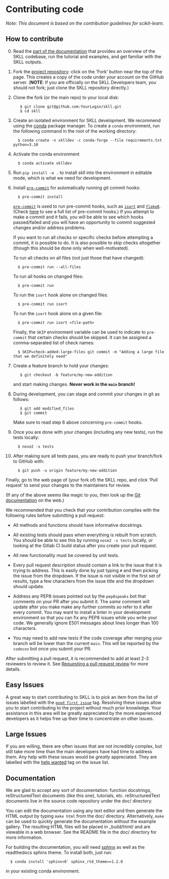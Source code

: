 
Contributing code
=================

*Note: This document is based on the contribution guidelines for scikit-learn.*

How to contribute
-----------------

0. Read the [part of the documentation](https://skll.readthedocs.io/en/latest/contributing.html) that provides an overview of the SKLL codebase, run the tutorial and examples, and get familiar with the SKLL outputs.

1. Fork the [project repository](http://github.com/EducationalTestingService/skll/): click on the 'Fork' button near the top of the page. This creates
   a copy of the code under your account on the GitHub server. (**NOTE**: If you are officially on the SKLL Developers team, you should not fork; just clone the SKLL repository directly.)

2. Clone the fork (or the main repo) to your local disk:

          $ git clone git@github.com:YourLogin/skll.git
          $ cd skll

3. Create an isolated environment for SKLL development. We recommend using the [conda](https://conda.io/en/latest/) package manager. To create a `conda` environment, run the following command in the root of the working directory:

         $ conda create -n sklldev -c conda-forge --file requirements.txt python=3.10

4. Activate the conda environment

         $ conda activate sklldev

5. Run `pip install -e .` to install skll into the environment in editable mode,
   which is what we need for development.

6. Install [`pre-commit`](https://pre-commit.com/) for automatically running git commit hooks:

         $ pre-commit install

   [`pre-commit`](https://pre-commit.com/) is used to run pre-commit
   hooks, such as [`isort`](https://pycqa.github.io/isort/) and
   [`flake8`](https://flake8.pycqa.org/en/latest/). (Check
   [here](./.pre-commit-config.yaml) to see a full list of pre-commit
   hooks.) If you attempt to make a commit and it fails, you will be
   able to see which hooks passed/failed and you will have an
   opportunity to commit suggested changes and/or address problems.

   If you want to run all checks or specific checks before attempting a
   commit, it is possible to do. It is also possible to skip checks
   altogether (though this should be done only when well-motivated).

   To run all checks on all files (not just those that have changed):

         $ pre-commit run --all-files

   To run all hooks on changed files:

         $ pre-commit run

   To run the `isort` hook alone on changed files:

         $ pre-commit run isort

   To run the `isort` hook alone on a given file:

         $ pre-commit run isort <file-path>

   Finally, the `SKIP` environment variable can be used to indicate to
   `pre-commit` that certain checks should be skipped. It can be
   assigned a comma-separated list of check names:

         $ SKIP=check-added-large-files git commit -m "Adding a large file that we definitely need"

7. Create a feature branch to hold your changes:

          $ git checkout -b feature/my-new-addition

   and start making changes. **Never work in the ``main`` branch!**

8. During development, you can stage and commit your changes in git as follows:

          $ git add modified_files
          $ git commit

   Make sure to read step 6 above concerning `pre-commit` hooks.

9. Once you are done with your changes (including any new tests), run the tests
   locally:

         $ nose2 -s tests

10. After making sure all tests pass, you are ready to push your branch/fork to GitHub with:

          $ git push -u origin feature/my-new-addition

Finally, go to the web page of (your fork of) the SKLL repo,
and click 'Pull request' to send your changes to the maintainers for
review.

(If any of the above seems like magic to you, then look up the
[Git documentation](http://git-scm.com/documentation) on the web.)

We recommended that you check that your contribution complies with the
following rules before submitting a pull request:

- All methods and functions should have informative docstrings.

- All existing tests should pass when everything is rebuilt from scratch. You
should be able to see this by running ``nose2 -s tests`` locally, or looking at
the Gitlab CI build status after you create your pull request.

- All new functionality must be covered by unit tests.

- Every pull request description should contain a link to the issue that it is
trying to address. This is easily done by just typing `#` and then picking the
issue from the dropdown. If the issue is not visible in the first set of
results, type a few characters from the issue title and the dropdown should
update.

- Address any PEP8 issues pointed out by the `pep8speaks` bot that comments on
your PR after you submit it. The *same* comment will update after you make make
any further commits so refer to it after every commit. You may want to install
a linter in your development environment so that you can fix any PEP8 issues
while you write your code. We generally ignore E501 messages about lines longer
than 100 characters.

- You may need to add new tests if the code coverage after merging your branch
will be lower than the current `main`. This will be reported by the `codecov`
bot once you submit your PR.

After submitting a pull request, it is recommended to add at least 2-3 reviewers to
review it. See [Requesting a pull request
review](https://help.github.com/en/articles/requesting-a-pull-request-review)
for more details.


Easy Issues
-----------

A great way to start contributing to SKLL is to pick an item
from the list of issues labelled with the [`good first issue`](https://github.com/EducationalTestingService/skll/labels/good%20first%20issue)
tag. Resolving these issues allow you to start contributing to the project
without much prior knowledge. Your assistance in this area will be greatly
appreciated by the more experienced developers as it helps free up their time
to concentrate on other issues.

Large Issues
------------

If you are willing, there are often issues that are not incredibly
complex, but still take more time than the main developers have had
time to address them.  Any help with these issues would be *greatly*
appreciated.  They are labelled with the [help wanted](https://github.com/EducationalTestingService/skll/labels/help%20wanted)
tag on the issue list.


Documentation
-------------

We are glad to accept any sort of documentation: function docstrings,
reStructuredText documents (like this one), tutorials, etc.
reStructuredText documents live in the source code repository under the
doc/ directory.

You can edit the documentation using any text editor and then generate
the HTML output by typing ``make html`` from the doc/ directory.
Alternatively, ``make`` can be used to quickly generate the
documentation without the example gallery. The resulting HTML files will
be placed in _build/html/ and are viewable in a web browser. See the
README file in the doc/ directory for more information.

For building the documentation, you will need [sphinx](http://sphinx.pocoo.org/) as well as the readthedocs sphinx theme. To install both, just run:

      $ conda install 'sphinx<6' sphinx_rtd_theme==1.2.0

in your existing conda environment.
